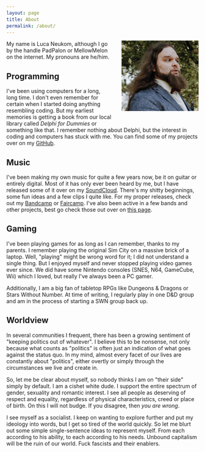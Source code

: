 ```yaml
---
layout: page
title: About
permalink: /about/
---
```

<img src="/images/profile.jpg" width="40%" style="float: right; margin: 0 0 25px 25px;"/>

My name is Luca Neukom, although I go by the handle PadPalon or MellowMelon on
the internet. My pronouns are he/him.

## Programming

I've been using computers for a long, long time. I don't even remember for
certain when I started doing anything resembling coding. But my earliest
memories is getting a book from our local library called *Delphi for Dummies*
or something like that. I remember nothing about Delphi, but the interest in
coding and computers has stuck with me. You can find some of my projects over
on my [GitHub](https://github.com/PadPalon).

## Music

I've been making my own music for quite a few years now, be it on guitar or
entirely digital. Most of it has only ever been heard by me, but I have
released some of it over on my [SoundCloud](https://soundcloud.com/padpalon).
There's my shitty beginnings, some fun ideas and a few clips I quite like. For
my proper releases, check out my [Bandcamp](https://lucaneukom.bandcamp.com/) or [Faircamp](https://simonrepp.com/faircamp/).
I've also been active in a few bands and other projects, best go check those out over on [this
page]({{site.url}}/music).

## Gaming

I've been playing games for as long as I can remember, thanks to my parents. I
remember playing the original Sim City on a massive brick of a laptop. Well,
"playing" might be wrong word for it; I did not understand a single thing. But
I enjoyed myself and never stopped playing video games ever since. We did have
some Nintendo consoles (SNES, N64, GameCube, Wii) which I loved, but really
I've always been a PC gamer.

Additionally, I am a big fan of tabletop RPGs like Dungeons & Dragons or Stars
Without Number. At time of writing, I regularly play in one D&D group and am in
the process of starting a SWN group back up.

## Worldview

In several communities I frequent, there has been a growing sentiment of
"keeping politics out of whatever". I believe this to be nonsense, not only
because what counts as "politics" is often just an indication of what goes
against the status quo. In my mind, almost every facet of our lives are
constantly about "politics", either overtly or simply through the circumstances
we live and create in.

So, let me be clear about myself, so nobody thinks I am on "their side" simply
by default. I am a cishet white dude. I support the entire spectrum of gender,
sexuality and romantic interest. I see all people as deserving of respect and
equality, regardless of physical characteristics, creed or place of birth. On
this I will not budge. If you disagree, then *you are wrong*.

I see myself as a socialist. I keep on wanting to explore further and put my
ideology into words, but I get so tired of the world quickly. So let me blurt
out some simple single-sentence ideas to represent myself. From each according
to his ability, to each according to his needs. Unbound capitalism will be the
ruin of our world. Fuck fascists and their enablers.
